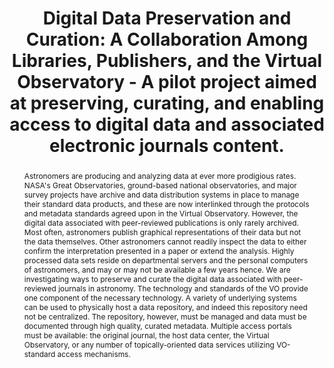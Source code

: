 ---
abstract: 'Astronomers are producing and analyzing data at ever more prodigious rates.
  NASA''s Great Observatories, ground-based national observatories, and major survey
  projects have archive and data distribution systems in place to manage their standard
  data products, and these are now interlinked through the protocols and metadata
  standards agreed upon in the Virtual Observatory. However, the digital data associated
  with peer-reviewed publications is only rarely archived. Most often, astronomers
  publish graphical representations of their data but not the data themselves. Other
  astronomers cannot readily inspect the data to either confirm the interpretation
  presented in a paper or extend the analysis. Highly processed data sets reside on
  departmental servers and the personal computers of astronomers, and may or may not
  be available a few years hence. We are investigating ways to preserve and curate
  the digital data associated with peer-reviewed journals in astronomy. The technology
  and standards of the VO provide one component of the necessary technology. A variety
  of underlying systems can be used to physically host a data repository, and indeed
  this repository need not be centralized. The repository, however, must be managed
  and data must be documented through high quality, curated metadata. Multiple access
  portals must be available: the original journal, the host data center, the Virtual
  Observatory, or any number of topically-oriented data services utilizing VO-standard
  access mechanisms.'
creators:
- Ehling, Teresa
- Plante, Ray
- Milkey, Robert
- Vishniac, Ethan
- Szalay, Alex
- DiLauro, Tim
- Choudhury, Sayeed
- Steffen, Julie
- Hanisch, Robert
date: null
document_url: https://services.phaidra.univie.ac.at/api/object/o:294565/download
grand_parent: iPRES
institutions: []
keywords:
- ithaca
landing_page_url: https://phaidra.univie.ac.at/o:294565
language: eng
layout: publication
license: CC BY-SA 3.0 AT
notes_url: null
parent: iPRES 2006
presentation_url: null
publication_type: presentation
size: 2044070
source_name: iPRES
title: 'Digital Data Preservation and Curation: A Collaboration Among Libraries, Publishers,
  and the Virtual Observatory - A pilot project aimed at preserving, curating, and
  enabling access to digital data and associated electronic journals content.'
year: 2006
---